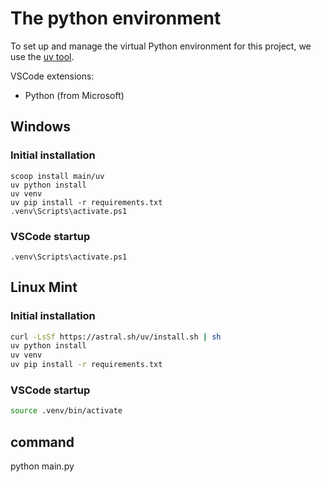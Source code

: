 # The python environment

To set up and manage the virtual Python environment for this project, we use the [uv tool](https://docs.astral.sh/uv/).

VSCode extensions:

- Python (from Microsoft)

## Windows

### Initial installation

``` {.pwsh file= setup/environ.ps1}
scoop install main/uv
uv python install
uv venv
uv pip install -r requirements.txt
.venv\Scripts\activate.ps1
```
### VSCode startup

``` {.pwsh file= setup/startup.ps1}
.venv\Scripts\activate.ps1
```

## Linux Mint

### Initial installation

``` {.bash file= setup/environ.sh}
curl -LsSf https://astral.sh/uv/install.sh | sh
uv python install
uv venv
uv pip install -r requirements.txt
```
### VSCode startup

``` {.bash file= setup/startup.sh}
source .venv/bin/activate
```

## command

python main.py


